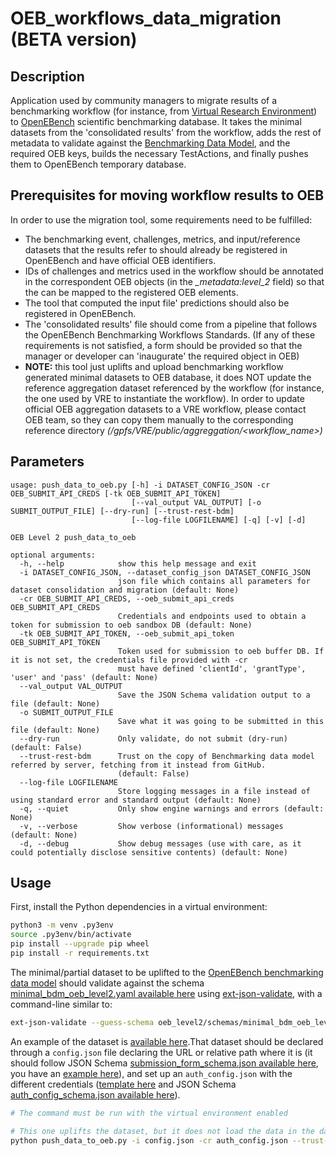 # OEB_workflows_data_migration (BETA version)
## Description
Application used by community managers to migrate results of a benchmarking workflow (for instance, from [Virtual Research Environment](https://openebench.bsc.es/vre)) to [OpenEBench](https://openebench.bsc.es) scientific benchmarking database. It takes the minimal datasets from the 'consolidated results' from the workflow, adds the rest of metadata to validate against the [Benchmarking Data Model](https://github.com/inab/benchmarking-data-model), and the required OEB keys, builds the necessary TestActions, and finally pushes them to OpenEBench temporary database.

## Prerequisites for moving workflow results to OEB
In order to use the migration tool, some requirements need to be fulfilled:
* The benchmarking event, challenges, metrics, and input/reference datasets that the results refer to should already be registered in OpenEBench and have official OEB identifiers.
* IDs of challenges and metrics used in the workflow should be annotated in the correspondent OEB objects (in the *_metadata:level_2* field) so that the can be mapped to the registered OEB elements.
* The tool that computed the input file' predictions should also be registered in OpenEBench.
* The 'consolidated results' file should come from a pipeline that follows the OpenEBench Benchmarking Workflows Standards.
(If any of these requirements is not satisfied, a form should be provided so that the manager or developer can 'inaugurate' the required object in OEB)
* **NOTE:** this tool just uplifts and upload benchmarking workflow generated minimal datasets to OEB database, it does NOT update the reference aggregation dataset referenced by the workflow (for instance, the one used by VRE to instantiate the workflow). In order to update official OEB aggregation datasets to a VRE workflow, please contact OEB team, so they can copy them manually to the corresponding reference directory *(/gpfs/VRE/public/aggreggation/<workflow_name>)* 

## Parameters

```
usage: push_data_to_oeb.py [-h] -i DATASET_CONFIG_JSON -cr OEB_SUBMIT_API_CREDS [-tk OEB_SUBMIT_API_TOKEN]
                           [--val_output VAL_OUTPUT] [-o SUBMIT_OUTPUT_FILE] [--dry-run] [--trust-rest-bdm]
                           [--log-file LOGFILENAME] [-q] [-v] [-d]

OEB Level 2 push_data_to_oeb

optional arguments:
  -h, --help            show this help message and exit
  -i DATASET_CONFIG_JSON, --dataset_config_json DATASET_CONFIG_JSON
                        json file which contains all parameters for dataset consolidation and migration (default: None)
  -cr OEB_SUBMIT_API_CREDS, --oeb_submit_api_creds OEB_SUBMIT_API_CREDS
                        Credentials and endpoints used to obtain a token for submission to oeb sandbox DB (default: None)
  -tk OEB_SUBMIT_API_TOKEN, --oeb_submit_api_token OEB_SUBMIT_API_TOKEN
                        Token used for submission to oeb buffer DB. If it is not set, the credentials file provided with -cr
                        must have defined 'clientId', 'grantType', 'user' and 'pass' (default: None)
  --val_output VAL_OUTPUT
                        Save the JSON Schema validation output to a file (default: None)
  -o SUBMIT_OUTPUT_FILE
                        Save what it was going to be submitted in this file (default: None)
  --dry-run             Only validate, do not submit (dry-run) (default: False)
  --trust-rest-bdm      Trust on the copy of Benchmarking data model referred by server, fetching from it instead from GitHub.
                        (default: False)
  --log-file LOGFILENAME
                        Store logging messages in a file instead of using standard error and standard output (default: None)
  -q, --quiet           Only show engine warnings and errors (default: None)
  -v, --verbose         Show verbose (informational) messages (default: None)
  -d, --debug           Show debug messages (use with care, as it could potentially disclose sensitive contents) (default: None)
```

## Usage

First, install the Python dependencies in a virtual environment:

```bash
python3 -m venv .py3env
source .py3env/bin/activate
pip install --upgrade pip wheel
pip install -r requirements.txt
```

The minimal/partial dataset to be uplifted to the [OpenEBench benchmarking data model](https://github.com/inab/benchmarking_data_model) should validate against the schema [minimal_bdm_oeb_level2.yaml available here](oeb_level2/schemas/minimal_bdm_oeb_level2.yaml) using [ext-json-validate](https://pypi.org/project/extended-json-schema-validator/), with a command-line similar to:

```bash
ext-json-validate --guess-schema oeb_level2/schemas/minimal_bdm_oeb_level2.yaml minimal_dataset_examples/results_example.json
```

An example of the dataset is [available here](minimal_dataset_examples/results_example.json).That dataset should be declared through a `config.json` file declaring the URL or relative path where it is (it should follow JSON Schema [submission_form_schema.json available here](oeb_level2/schemas/submission_form_schema.json), you have an [example here](minimal_dataset_examples/config_example.json)), and set up an `auth_config.json` with the different credentials ([template here](oebdev_api_auth.json.template) and JSON Schema [auth_config_schema.json available here](oeb_level2/schemas/auth_config_schema.json)).

```bash
# The command must be run with the virtual environment enabled

# This one uplifts the dataset, but it does not load the data in the database
python push_data_to_oeb.py -i config.json -cr auth_config.json --trust-rest-bdm --dry-run -o uplifted.json
```
